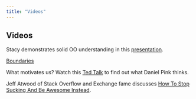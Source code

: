 ```yaml
---
title: "Videos"
---
```


## Videos

Stacy demonstrates solid OO understanding in this [presentation](https://www.youtube.com/watch?v=29MAL8pJImQ&list=PLE7tQUdRKcybf82pLlMnPZjAMMMV5DJsK&index=90).

[Boundaries](https://www.destroyallsoftware.com/talks/boundaries)

What motivates us? Watch this [Ted Talk](https://www.youtube.com/watch?v=u6XAPnuFjJc) to find out what Daniel Pink thinks.

Jeff Atwood of Stack Overflow and Exchange fame discusses [How To Stop Sucking And Be Awesome Instead](http://www.youtube.com/watch?v=L7EGIt3-WUQ&feature=youtu.be).
